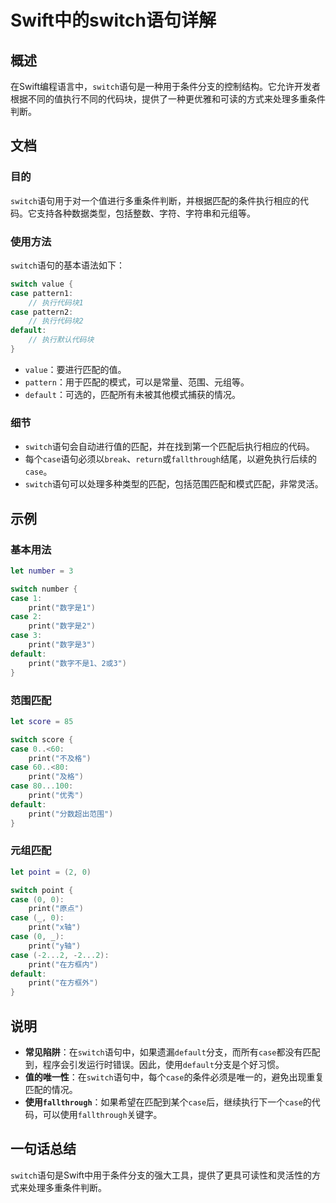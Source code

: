 <!--
Meta Description: # Swift中的switch语句详解 ## 概述 在Swift编程语言中，`switch`语句是一种用于条件分支的控制结构。它允许开发者根据不同的值执行不同的代码块，提供了一种更优雅和可读的方式来处理多重条件判断。 ## 文档 ### 目的 `switch`语句用于对一个值进行多重条件判断，并根据...
Meta Keywords: case, print, switch, default, swift
-->

# Swift中的switch语句详解

## 概述
在Swift编程语言中，`switch`语句是一种用于条件分支的控制结构。它允许开发者根据不同的值执行不同的代码块，提供了一种更优雅和可读的方式来处理多重条件判断。

## 文档
### 目的
`switch`语句用于对一个值进行多重条件判断，并根据匹配的条件执行相应的代码。它支持各种数据类型，包括整数、字符、字符串和元组等。

### 使用方法
`switch`语句的基本语法如下：

```swift
switch value {
case pattern1:
    // 执行代码块1
case pattern2:
    // 执行代码块2
default:
    // 执行默认代码块
}
```

- `value`：要进行匹配的值。
- `pattern`：用于匹配的模式，可以是常量、范围、元组等。
- `default`：可选的，匹配所有未被其他模式捕获的情况。

### 细节
- `switch`语句会自动进行值的匹配，并在找到第一个匹配后执行相应的代码。
- 每个`case`语句必须以`break`、`return`或`fallthrough`结尾，以避免执行后续的`case`。
- `switch`语句可以处理多种类型的匹配，包括范围匹配和模式匹配，非常灵活。

## 示例
### 基本用法

```swift
let number = 3

switch number {
case 1:
    print("数字是1")
case 2:
    print("数字是2")
case 3:
    print("数字是3")
default:
    print("数字不是1、2或3")
}
```

### 范围匹配

```swift
let score = 85

switch score {
case 0..<60:
    print("不及格")
case 60..<80:
    print("及格")
case 80...100:
    print("优秀")
default:
    print("分数超出范围")
}
```

### 元组匹配

```swift
let point = (2, 0)

switch point {
case (0, 0):
    print("原点")
case (_, 0):
    print("x轴")
case (0, _):
    print("y轴")
case (-2...2, -2...2):
    print("在方框内")
default:
    print("在方框外")
}
```

## 说明
- **常见陷阱**：在`switch`语句中，如果遗漏`default`分支，而所有`case`都没有匹配到，程序会引发运行时错误。因此，使用`default`分支是个好习惯。
- **值的唯一性**：在`switch`语句中，每个`case`的条件必须是唯一的，避免出现重复匹配的情况。
- **使用`fallthrough`**：如果希望在匹配到某个`case`后，继续执行下一个`case`的代码，可以使用`fallthrough`关键字。

## 一句话总结
`switch`语句是Swift中用于条件分支的强大工具，提供了更具可读性和灵活性的方式来处理多重条件判断。